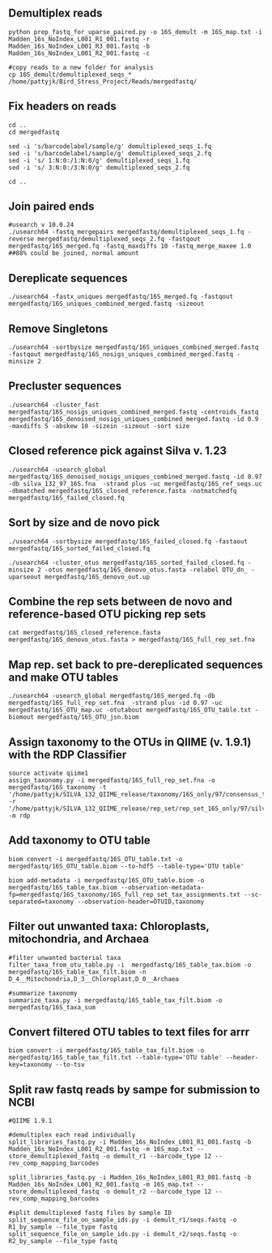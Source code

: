 ## Demultiplex reads
```
python prep_fastq_for_uparse_paired.py -o 16S_demult -m 16S_map.txt -i Madden_16s_NoIndex_L001_R1_001.fastq -r Madden_16s_NoIndex_L001_R3_001.fastq -b Madden_16s_NoIndex_L001_R2_001.fastq -c

#copy reads to a new folder for analysis
cp 16S_demult/demultiplexed_seqs_* /home/pattyjk/Bird_Stress_Project/Reads/mergedfastq/
```
## Fix headers on reads
```
cd ..
cd mergedfastq

sed -i 's/barcodelabel/sample/g' demultiplexed_seqs_1.fq
sed -i 's/barcodelabel/sample/g' demultiplexed_seqs_2.fq
sed -i 's/ 1:N:0:/1:N:0/g' demultiplexed_seqs_1.fq
sed -i 's/ 3:N:0:/3:N:0/g' demultiplexed_seqs_2.fq

cd ..
```

## Join paired ends
```
#usearch v 10.0.24
./usearch64 -fastq_mergepairs mergedfastq/demultiplexed_seqs_1.fq -reverse mergedfastq/demultiplexed_seqs_2.fq -fastqout mergedfastq/16S_merged.fq -fastq_maxdiffs 10 -fastq_merge_maxee 1.0
##88% could be joined, normal amount
```

## Dereplicate sequences
```
./usearch64 -fastx_uniques mergedfastq/16S_merged.fq -fastqout mergedfastq/16S_uniques_combined_merged.fastq -sizeout
```

## Remove Singletons
```
./usearch64 -sortbysize mergedfastq/16S_uniques_combined_merged.fastq -fastqout mergedfastq/16S_nosigs_uniques_combined_merged.fastq -minsize 2
```

## Precluster sequences
```
./usearch64 -cluster_fast mergedfastq/16S_nosigs_uniques_combined_merged.fastq -centroids_fastq mergedfastq/16S_denoised_nosigs_uniques_combined_merged.fastq -id 0.9 -maxdiffs 5 -abskew 10 -sizein -sizeout -sort size
```

## Closed reference pick against Silva v. 1.23
```
./usearch64 -usearch_global mergedfastq/16S_denoised_nosigs_uniques_combined_merged.fastq -id 0.97 -db silva_132_97_16S.fna  -strand plus -uc mergedfastq/16S_ref_seqs.uc -dbmatched mergedfastq/16S_closed_reference.fasta -notmatchedfq mergedfastq/16S_failed_closed.fq
```

## Sort by size and de novo pick
```
./usearch64 -sortbysize mergedfastq/16S_failed_closed.fq -fastaout mergedfastq/16S_sorted_failed_closed.fq

./usearch64 -cluster_otus mergedfastq/16S_sorted_failed_closed.fq -minsize 2 -otus mergedfastq/16S_denovo_otus.fasta -relabel OTU_dn_ -uparseout mergedfastq/16S_denovo_out.up
```

## Combine the rep sets between de novo and reference-based OTU picking rep sets

``` 
cat mergedfastq/16S_closed_reference.fasta mergedfastq/16S_denovo_otus.fasta > mergedfastq/16S_full_rep_set.fna
```

## Map rep. set back to pre-dereplicated sequences and make OTU tables
```
./usearch64 -usearch_global mergedfastq/16S_merged.fq -db mergedfastq/16S_full_rep_set.fna  -strand plus -id 0.97 -uc mergedfastq/16S_OTU_map.uc -otutabout mergedfastq/16S_OTU_table.txt -biomout mergedfastq/16S_OTU_jsn.biom
```

## Assign taxonomy to the OTUs in QIIME (v. 1.9.1) with the RDP Classifier
```
source activate qiime1
assign_taxonomy.py -i mergedfastq/16S_full_rep_set.fna -o mergedfastq/16S_taxonomy -t '/home/pattyjk/SILVA_132_QIIME_release/taxonomy/16S_only/97/consensus_taxonomy_7_levels.txt' -r '/home/pattyjk/SILVA_132_QIIME_release/rep_set/rep_set_16S_only/97/silva_132_97_16S.fna' -m rdp
```

## Add taxonomy to OTU table
```
biom convert -i mergedfastq/16S_OTU_table.txt -o mergedfastq/16S_OTU_table.biom --to-hdf5 --table-type='OTU table'

biom add-metadata -i mergedfastq/16S_OTU_table.biom -o mergedfastq/16S_table_tax.biom --observation-metadata-fp=mergedfastq/16S_taxonomy/16S_full_rep_set_tax_assignments.txt --sc-separated=taxonomy --observation-header=OTUID,taxonomy
```

## Filter out unwanted taxa: Chloroplasts, mitochondria, and Archaea
```
#filter unwanted bacterial taxa
filter_taxa_from_otu_table.py -i  mergedfastq/16S_table_tax.biom -o mergedfastq/16S_table_tax_filt.biom -n D_4__Mitochondria,D_3__Chloroplast,D_0__Archaea

#summarize taxonomy
summarize_taxa.py -i mergedfastq/16S_table_tax_filt.biom -o mergedfastq/16S_taxa_sum
```

## Convert filtered OTU tables to text files for arrr
```
biom convert -i mergedfastq/16S_table_tax_filt.biom -o mergedfastq/16S_table_tax_filt.txt --table-type='OTU table' --header-key=taxonomy --to-tsv
```

## Split raw fastq reads by sampe for submission to NCBI
```
#QIIME 1.9.1

#demultiplex each read individually 
split_libraries_fastq.py -i Madden_16s_NoIndex_L001_R1_001.fastq -b Madden_16s_NoIndex_L001_R2_001.fastq -m 16S_map.txt --store_demultiplexed_fastq -o demult_r1 --barcode_type 12 --rev_comp_mapping_barcodes

split_libraries_fastq.py -i Madden_16s_NoIndex_L001_R3_001.fastq -b Madden_16s_NoIndex_L001_R2_001.fastq -m 16S_map.txt --store_demultiplexed_fastq -o demult_r2 --barcode_type 12 --rev_comp_mapping_barcodes

#split demultiplexed fastq files by sample ID
split_sequence_file_on_sample_ids.py -i demult_r1/seqs.fastq -o R1_by_sample --file_type fastq
split_sequence_file_on_sample_ids.py -i demult_r2/seqs.fastq -o R2_by_sample --file_type fastq
```

